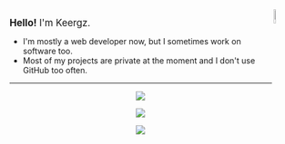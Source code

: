 <img align="right" width="8%" src="https://i.ibb.co/8z76419/nikodance.gif">

<span style="font-size: larger;">**Hello!** I'm Keergz.
- I'm mostly a web developer now, but I sometimes work on software too.
- Most of my projects are private at the moment and I don't use GitHub too often.
---
</p>

<p align="center">
<img align="center" src="https://github-widgetbox.vercel.app/api/profile?username=Keergz&data=repositories,stars,commits&theme=dark">
</p>

<p align="center">
<img align="center" src="https://github-widgetbox.vercel.app/api/skills?languages=lua,python,node,js,html,json,windows&includeNames=true&theme=dark">
</p>

<p align="center">
    <img src="https://lanyard.cnrad.dev/api/308846446784937984?idleMessage=Sleeping%20in%20a%20box%20in%20the%20corner..">
</p>
